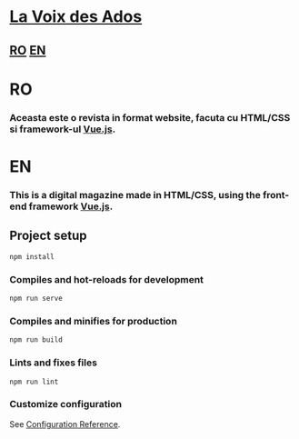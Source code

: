 # [La Voix des Ados](https://marlex31.github.io/voix-des-ados/#/)


## [RO](#ro)   [EN](#en)

# RO

### Aceasta este o revista in format website, facuta cu HTML/CSS si framework-ul [Vue.js](https://v3.vuejs.org/guide/introduction.html).

# EN

### This is a digital magazine made in HTML/CSS, using the front-end framework [Vue.js](https://v3.vuejs.org/guide/introduction.html).


## Project setup
```
npm install
```

### Compiles and hot-reloads for development
```
npm run serve
```

### Compiles and minifies for production
```
npm run build
```

### Lints and fixes files
```
npm run lint
```

### Customize configuration
See [Configuration Reference](https://cli.vuejs.org/config/).
